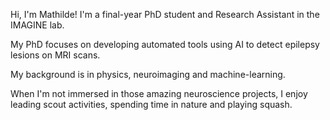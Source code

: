 Hi, I'm Mathilde! I'm a final-year PhD student and Research Assistant in the IMAGINE lab.

My PhD focuses on developing automated tools using AI to detect epilepsy lesions on MRI scans. 

My background is in physics, neuroimaging and machine-learning. 

When I'm not immersed in those amazing neuroscience projects, I enjoy leading scout activities, spending time in nature and playing squash. 